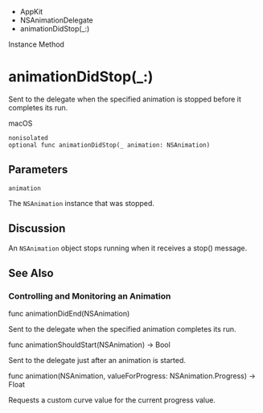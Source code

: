 

- AppKit
- NSAnimationDelegate
-  animationDidStop(\_:) 

Instance Method

# animationDidStop(\_:)

Sent to the delegate when the specified animation is stopped before it completes its run.

macOS

``` source
nonisolated
optional func animationDidStop(_ animation: NSAnimation)
```

## Parameters 

`animation`  

The `NSAnimation` instance that was stopped.

## Discussion

An `NSAnimation` object stops running when it receives a stop() message.

## See Also

### Controlling and Monitoring an Animation

func animationDidEnd(NSAnimation)

Sent to the delegate when the specified animation completes its run.

func animationShouldStart(NSAnimation) -> Bool

Sent to the delegate just after an animation is started.

func animation(NSAnimation, valueForProgress: NSAnimation.Progress) -> Float

Requests a custom curve value for the current progress value.

